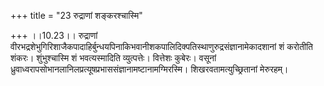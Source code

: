 +++
title = "23 रुद्राणां शङ्करश्चास्मि"

+++
।।10.23।। रुद्राणां
वीरभद्रशेभुगिरिशाजैकपादाहिर्बुन्धयपिनाकिभवानीशकपालिदिक्पतिस्थाणुरुद्रसंज्ञानामेकादशानां
शं करोतीति शंकरः। शुंभुश्चास्मि शं भवत्यस्मादिति व्युत्पत्तेः। वित्तेशः
कुबेरः। वसूनां
ध्रुवाध्वरापसोभानलानिलप्रत्यूषप्रभाससंज्ञानामष्टानामग्मिरस्मि।
शिखरवतामत्युच्छ्रितानां मेरुरहम्।
